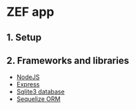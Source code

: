 # ZEF app

## 1. Setup

## 2. Frameworks and libraries

- [NodeJS](https://nodejs.org/en/about/)
- [Express](https://www.npmjs.com/package/express)
- [Sqlite3 database](https://www.npmjs.com/package/sqlite3)
- [Sequelize ORM](https://sequelize.org/docs/v6/)
